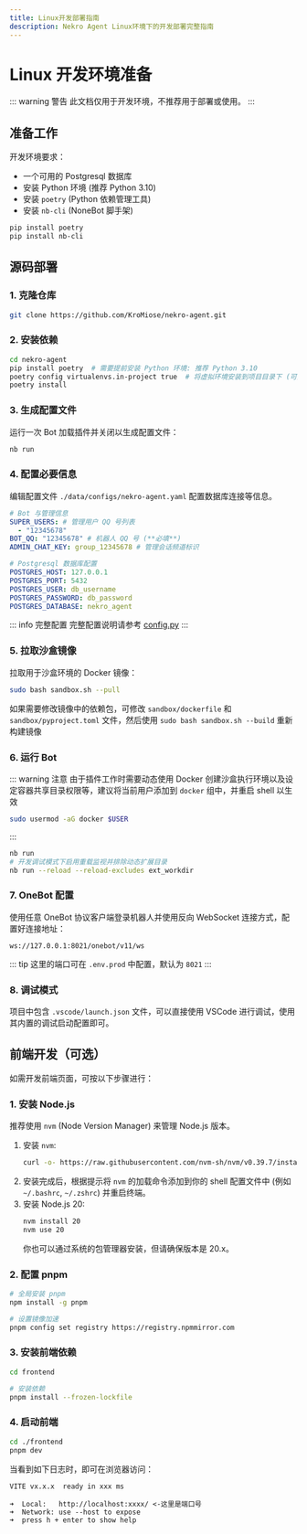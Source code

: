```yaml
---
title: Linux开发部署指南
description: Nekro Agent Linux环境下的开发部署完整指南
---
```


# Linux 开发环境准备

::: warning 警告
此文档仅用于开发环境，不推荐用于部署或使用。
:::

## 准备工作

开发环境要求：

- 一个可用的 Postgresql 数据库
- 安装 Python 环境 (推荐 Python 3.10)
- 安装 `poetry` (Python 依赖管理工具)
- 安装 `nb-cli` (NoneBot 脚手架)

```bash
pip install poetry
pip install nb-cli
```

## 源码部署

### 1. 克隆仓库

```bash
git clone https://github.com/KroMiose/nekro-agent.git
```

### 2. 安装依赖

```bash
cd nekro-agent
pip install poetry  # 需要提前安装 Python 环境: 推荐 Python 3.10
poetry config virtualenvs.in-project true  # 将虚拟环境安装到项目目录下 (可选)
poetry install
```

### 3. 生成配置文件

运行一次 Bot 加载插件并关闭以生成配置文件：

```bash
nb run
```

### 4. 配置必要信息

编辑配置文件 `./data/configs/nekro-agent.yaml` 配置数据库连接等信息。

```yaml
# Bot 与管理信息
SUPER_USERS: # 管理用户 QQ 号列表
  - "12345678"
BOT_QQ: "12345678" # 机器人 QQ 号 (**必填**)
ADMIN_CHAT_KEY: group_12345678 # 管理会话频道标识

# Postgresql 数据库配置
POSTGRES_HOST: 127.0.0.1
POSTGRES_PORT: 5432
POSTGRES_USER: db_username
POSTGRES_PASSWORD: db_password
POSTGRES_DATABASE: nekro_agent
```

::: info 完整配置
完整配置说明请参考 [config.py](https://github.com/KroMiose/nekro-agent/blob/main/nekro_agent/core/config.py)
:::

### 5. 拉取沙盒镜像

拉取用于沙盒环境的 Docker 镜像：

```bash
sudo bash sandbox.sh --pull
```

如果需要修改镜像中的依赖包，可修改 `sandbox/dockerfile` 和 `sandbox/pyproject.toml` 文件，然后使用 `sudo bash sandbox.sh --build` 重新构建镜像

### 6. 运行 Bot

::: warning 注意
由于插件工作时需要动态使用 Docker 创建沙盒执行环境以及设定容器共享目录权限等，建议将当前用户添加到 `docker` 组中，并重启 shell 以生效

```bash
sudo usermod -aG docker $USER
```

:::

```bash
nb run
# 开发调试模式下启用重载监视并排除动态扩展目录
nb run --reload --reload-excludes ext_workdir
```

### 7. OneBot 配置

使用任意 OneBot 协议客户端登录机器人并使用反向 WebSocket 连接方式，配置好连接地址：

```
ws://127.0.0.1:8021/onebot/v11/ws
```

::: tip
这里的端口可在 `.env.prod` 中配置，默认为 `8021`
:::

### 8. 调试模式

项目中包含 `.vscode/launch.json` 文件，可以直接使用 VSCode 进行调试，使用其内置的调试启动配置即可。

## 前端开发（可选）

如需开发前端页面，可按以下步骤进行：

### 1. 安装 Node.js

推荐使用 `nvm` (Node Version Manager) 来管理 Node.js 版本。

1.  安装 `nvm`:
    ```bash
    curl -o- https://raw.githubusercontent.com/nvm-sh/nvm/v0.39.7/install.sh | bash
    ```
2.  安装完成后，根据提示将 `nvm` 的加载命令添加到你的 shell 配置文件中 (例如 `~/.bashrc`, `~/.zshrc`) 并重启终端。
3.  安装 Node.js 20:
    ```bash
    nvm install 20
    nvm use 20
    ```
    你也可以通过系统的包管理器安装，但请确保版本是 20.x。

### 2. 配置 pnpm
```bash
# 全局安装 pnpm
npm install -g pnpm

# 设置镜像加速
pnpm config set registry https://registry.npmmirror.com
```

### 3. 安装前端依赖
```bash
cd frontend

# 安装依赖
pnpm install --frozen-lockfile
```

### 4. 启动前端
```bash
cd ./frontend
pnpm dev
```

当看到如下日志时，即可在浏览器访问：
```
VITE vx.x.x  ready in xxx ms

➜  Local:   http://localhost:xxxx/ <-这里是端口号
➜  Network: use --host to expose
➜  press h + enter to show help
```
